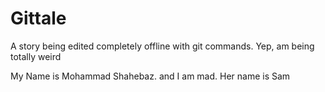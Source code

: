 # Gittale
A story being edited completely offline with git commands. Yep, am being totally weird 


My Name is Mohammad Shahebaz. and I am mad. 
Her name is Sam